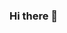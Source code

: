 ### Hi there 👋

<!--
**SpeakerPopPlayer/SpeakerPopPlayer** is a ✨ _special_ ✨ repository because its `README.md` (this file) appears on your GitHub profile.

Here are some ideas to get you started:

- 🔭 I’m currently working on nothing
- 🌱 I’m currently learning Javascript
- 👯 I’m looking to collaborate on projects
- 🤔 I’m looking for help with Javascript
- 💬 Ask me about ...
- 📫 How to reach me: ...
- 😄 Pronouns: he/him
- ⚡ Fun fact: I like pancakes!
-->
